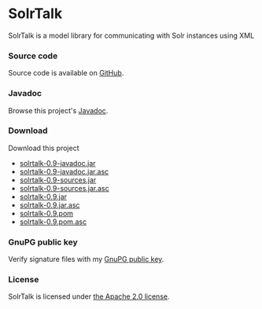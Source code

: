 # SolrTalk

SolrTalk is a model library for communicating with Solr instances using XML

###	Source code
Source code is available on [GitHub](https://github.com/mdewilde/solrtalk).

### Javadoc
Browse this project's [Javadoc](https://www.ceau.be/solrtalk/apidocs/index.html).

### Download
Download this project
* [solrtalk-0.9-javadoc.jar](https://www.ceau.be/solrtalk/solrtalk-0.9-javadoc.jar)
* [solrtalk-0.9-javadoc.jar.asc](https://www.ceau.be/solrtalk/solrtalk-0.9-javadoc.jar.asc)
* [solrtalk-0.9-sources.jar](https://www.ceau.be/solrtalk/solrtalk-0.9-sources.jar)
* [solrtalk-0.9-sources.jar.asc](https://www.ceau.be/solrtalk/solrtalk-0.9-sources.jar.asc)
* [solrtalk-0.9.jar](https://www.ceau.be/solrtalk/solrtalk-0.9.jar)
* [solrtalk-0.9.jar.asc](https://www.ceau.be/solrtalk/solrtalk-0.9.jar.asc)
* [solrtalk-0.9.pom](https://www.ceau.be/solrtalk/solrtalk-0.9.pom)
* [solrtalk-0.9.pom.asc](https://www.ceau.be/solrtalk/solrtalk-0.9.pom.asc)

### GnuPG public key
Verify signature files with my [GnuPG public key](https://www.ceau.be/pubkey.gpg).

### License
SolrTalk is licensed under [the Apache 2.0 license](http://www.apache.org/licenses/LICENSE-2.0.txt).